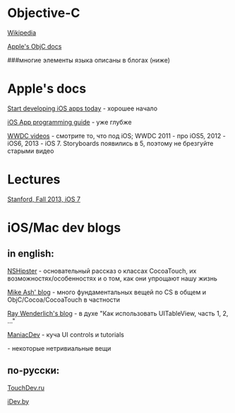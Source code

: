 # Objective-C

<a href=http://en.wikipedia.org/wiki/Objective-C#Garbage_collection>Wikipedia</a>

<a href=https://developer.apple.com/library/ios/documentation/Cocoa/Conceptual/ProgrammingWithObjectiveC/Introduction/Introduction.html>Apple's ObjC docs</a>

###многие элементы языка описаны в блогах (ниже)


# Apple's docs

<a href=https://developer.apple.com/library/ios/referencelibrary/GettingStarted/RoadMapiOS/index.html>Start developing iOS apps today</a> - хорошее начало

<a href=https://developer.apple.com/library/ios/documentation/iPhone/Conceptual/iPhoneOSProgrammingGuide/Introduction/Introduction.html>iOS App programming guide</a> - уже глубже

<a href=https://developer.apple.com/videos/>WWDC videos</a> - смотрите то, что под iOS; WWDC 2011 - про iOS5, 2012 - iOS6, 2013 - iOS 7. Storyboards появились в 5, поэтому не брезгуйте старыми видео

# Lectures

<a href=https://itunes.apple.com/us/course/developing-ios-7-apps-for/id733644550>Stanford, Fall 2013, iOS 7</a>

# iOS/Mac dev blogs
## in english:
<a href=http://nshipster.com/>NSHipster</a> - основательный рассказ о классах CocoaTouch, их возможностях/особенностях и о том, как они упрощают нашу жизнь

<a href=http://mikeash.com/pyblog/>Mike Ash' blog</a> - много фундаментальных вещей по CS в общем и ObjC/Cocoa/CocoaTouch в частности

<a href=http://www.raywenderlich.com/>Ray Wenderlich's blog</a> - в духе "Как использовать UITableView, часть 1, 2, ..."

<a href=http://maniacdev.com/>ManiacDev</a> - куча UI controls и tutorials

<a href=http://iosdeveloperzone.com/category/code-snippets/></a> - некоторые нетривиальные вещи

## по-русски:
<a href=http://touchdev.ru/>TouchDev.ru</a>

<a href=http://idev.by/category/ios/>iDev.by</a>
